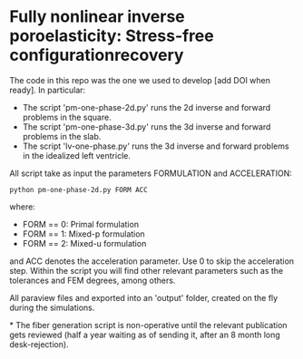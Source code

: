 # Fully nonlinear inverse poroelasticity: Stress-free configurationrecovery

The code in this repo was the one we used to develop [add DOI when ready]. In particular:

- The script 'pm-one-phase-2d.py' runs the 2d inverse and forward problems in the square. 
- The script 'pm-one-phase-3d.py' runs the 3d inverse and forward problems in the slab. 
- The script 'lv-one-phase.py' runs the 3d inverse and forward problems in the idealized left ventricle. 

All script take as input the parameters FORMULATION and ACCELERATION:

    python pm-one-phase-2d.py FORM ACC

where:
 - FORM == 0: Primal formulation
 - FORM == 1: Mixed-p formulation
 - FORM == 2: Mixed-u formulation

and ACC denotes the acceleration parameter. Use 0 to skip the acceleration step. Within the script you will find other relevant parameters such as the tolerances and FEM degrees, among others. 

All paraview files and exported into an 'output' folder, created on the fly during the simulations.

\* The fiber generation script is non-operative until the relevant publication gets reviewed (half a year waiting as of sending it, after an 8 month long desk-rejection).
